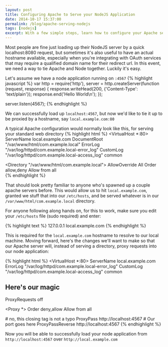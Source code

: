 ```yaml
---
layout: post
title: Configuring Apache to Serve your NodeJS Application
date: 2014-10-17 15:37:00
permalink: /blog/apache-serving-nodejs
tags: [nodejs]
excerpt: With a few simple steps, learn how to configure your Apache server to serve your Node JS applications
---
```


Most people are fine just loading up their NodeJS server by a quick localhost:8080 request, but sometimes it's also useful to have an actual hostname available, especially when you're integrating with OAuth services that may require a qualified domain name for their redirect url. In this event, we need a way to tie Apache and Node together. Luckily it's easy.

Let's assume we have a node application running on `:4567`
{% highlight javascript %}
var http = require('http'),
server = http.createServer(function (request, response) {
  response.writeHead(200, {'Content-Type': 'text/plain'});
  response.end('Hello World\n');
});

server.listen(4567);
{% endhighlight %}

We can successfully load up `localhost:4567`, but now we'd like to tie it up to be proxied by a hostname, say `local.example.com:80`

A typical Apache configuration would normally look like this, for serving your standard web directory
{% highlight html %}
<VirtualHost *:80>
  ServerName   local.example.com
  DocumentRoot "/var/www/html/com.example.local"
  ErrorLog     "/var/log/httpd/com.example.local-error_log"
  CustomLog    "/var/log/httpd/com.example.local-access_log" common

  <Directory "/var/www/html/com.example.local">
    AllowOverride All
    Order allow,deny
    Allow from all
  </Directory>  
</VirtualHost>
{% endhighlight %}

That should look pretty familiar to anyone who's spawned up a couple apache servers before. This would allow us to hit `local.example.com`, granted we stuff that into our `/etc/hosts`, and be served whatever is in our `/var/www/html/com.example.local` directory.

For anyone following along hands on, for this to work, make sure you edit your `/etc/hosts` file (sudo required) and enter:

{% highlight text %}
127.0.0.1   local.example.com
{% endhighlight %}

This is required for the `local.example.com` hostname to resolve to our local machine. Moving forward, here's the changes we'll want to make so that our Apache server will, instead of serving a directory, proxy requests into our node application:

{% highlight html %}
<VirtualHost *:80>
  ServerName local.example.com
  ErrorLog   "/var/log/httpd/com.example.local-error_log"
  CustomLog  "/var/log/httpd/com.example.local-access_log" common

  ## Here's our magic
  ProxyRequests off

  <Proxy *>
    Order deny,allow
    Allow from all
  </Proxy>

  <Location /> # no, this closing tag is not a typo
    ProxyPass        http://localhost:4567 # Our port goes here
    ProxyPassReverse http://localhost:4567
  </Location>
</VirtualHost>
{% endhighlight %}

Now you will be able to successfully load your node application from `http://localhost:4567` over `http://local.example.com`
